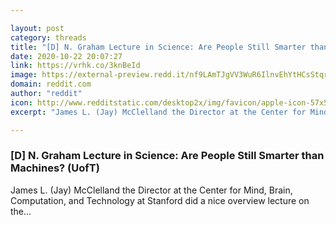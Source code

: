 ```yaml
---

layout: post
category: threads
title: "[D] N. Graham Lecture in Science: Are People Still Smarter than Machines? (UofT)"
date: 2020-10-22 20:07:27
link: https://vrhk.co/3knBeId
image: https://external-preview.redd.it/nf9LAmTJgVV3WuR6IlnvEhYtHCsStqrrs-wD9a7Aa_s.jpg?width=480&height=251.308900524&auto=webp&crop=480:251.308900524,smart&s=d6cd77cce3126480afb6e1916a1f4226fc8b9148
domain: reddit.com
author: "reddit"
icon: http://www.redditstatic.com/desktop2x/img/favicon/apple-icon-57x57.png
excerpt: "James L. (Jay) McClelland the Director at the Center for Mind, Brain, Computation, and Technology at Stanford did a nice overview lecture on the..."

---
```


### [D] N. Graham Lecture in Science: Are People Still Smarter than Machines? (UofT)

James L. (Jay) McClelland the Director at the Center for Mind, Brain, Computation, and Technology at Stanford did a nice overview lecture on the...